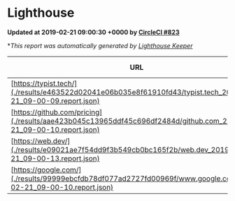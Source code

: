 
# Lighthouse

**Updated at 2019-02-21 09:00:30 +0000 by [CircleCI #823](https://circleci.com/gh/ItinerisLtd/lighthouse-keeper-example/823)**

**This report was automatically generated by [Lighthouse Keeper](https://github.com/itinerisltd/lighthouse-keeper)*

| URL | Performance | Accessibility | Best Practices | SEO | PWA | Updated At |
| --- | --- | --- | --- | --- | --- | --- |
| [https://typist.tech/](./results/e463522d02041e06b035e8f61910fd43/typist.tech_2019-02-21_09-00-09.report.json) | 1 |  |  |  |  | 2019-02-21T09:00:09.327Z |
| [https://github.com/pricing](./results/aae423b045c13965ddf45c696df2484d/github.com_2019-02-21_09-00-10.report.json) | 0.73 | 0.89 | 0.93 | 0.9 | 0.58 | 2019-02-21T09:00:10.830Z |
| [https://web.dev/](./results/e09021ae7f54dd9f3b549cb0bc165f2b/web.dev_2019-02-21_09-00-13.report.json) | 0.9 | 0.93 | 1 | 0.91 | 1 | 2019-02-21T09:00:13.741Z |
| [https://google.com/](./results/99999ebcfdb78df077ad2727fd00969f/www.google.com_2019-02-21_09-00-10.report.json) | 0.96 | 0.71 | 0.93 | 0.8 | 0.58 | 2019-02-21T09:00:10.868Z |
